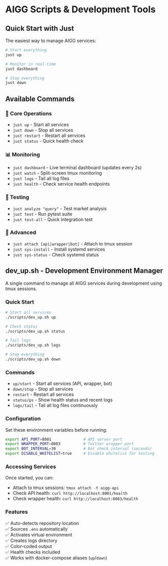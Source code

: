 # AIGG Scripts & Development Tools

## Quick Start with Just

The easiest way to manage AIGG services:

```bash
# Start everything
just up

# Monitor in real-time
just dashboard

# Stop everything  
just down
```

## Available Commands

### 🚀 Core Operations
- `just up` - Start all services
- `just down` - Stop all services
- `just restart` - Restart all services
- `just status` - Quick health check

### 📊 Monitoring
- `just dashboard` - Live terminal dashboard (updates every 2s)
- `just watch` - Split-screen tmux monitoring
- `just logs` - Tail all log files
- `just health` - Check service health endpoints

### 🧪 Testing
- `just analyze "query"` - Test market analysis
- `just test` - Run pytest suite
- `just test-all` - Quick integration test

### 🔧 Advanced
- `just attach [api|wrapper|bot]` - Attach to tmux session
- `just sys-install` - Install systemd services
- `just sys-status` - Check systemd status

## dev_up.sh - Development Environment Manager

A single command to manage all AIGG services during development using tmux sessions.

### Quick Start

```bash
# Start all services
./scripts/dev_up.sh up

# Check status
./scripts/dev_up.sh status

# Tail logs
./scripts/dev_up.sh logs

# Stop everything
./scripts/dev_up.sh down
```

### Commands

- `up/start` - Start all services (API, wrapper, bot)
- `down/stop` - Stop all services
- `restart` - Restart all services
- `status/ps` - Show health status and recent logs
- `logs/tail` - Tail all log files continuously

### Configuration

Set these environment variables before running:

```bash
export API_PORT=8001              # API server port
export WRAPPER_PORT=8003          # Twitter wrapper port  
export BOT_INTERVAL=30            # Bot check interval (seconds)
export DISABLE_WHITELIST=true     # Disable whitelist for testing
```

### Accessing Services

Once started, you can:
- Attach to tmux sessions: `tmux attach -t aigg-api`
- Check API health: `curl http://localhost:8001/health`
- Check wrapper health: `curl http://localhost:8003/health`

### Features

✅ Auto-detects repository location  
✅ Sources `.env` automatically  
✅ Activates virtual environment  
✅ Creates logs directory  
✅ Color-coded output  
✅ Health checks included  
✅ Works with docker-compose aliases (`up`/`down`)